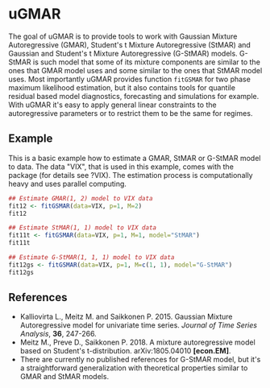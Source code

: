 <!-- README.md is generated from README.Rmd. Please edit that file -->
uGMAR
=====

The goal of uGMAR is to provide tools to work with Gaussian Mixture Autoregressive (GMAR), Student's t Mixture Autoregressive (StMAR) and Gaussian and Student's t Mixture Autoregressive (G-StMAR) models. G-StMAR is such model that some of its mixture components are similar to the ones that GMAR model uses and some similar to the ones that StMAR model uses. Most importantly uGMAR provides function `fitGSMAR` for two phase maximum likelihood estimation, but it also contains tools for quantile residual based model diagnostics, forecasting and simulations for example. With uGMAR it's easy to apply general linear constraints to the autoregressive parameters or to restrict them to be the same for regimes.

Example
-------

This is a basic example how to estimate a GMAR, StMAR or G-StMAR model to data. The data "VIX", that is used in this example, comes with the package (for details see ?VIX). The estimation process is computationally heavy and uses parallel computing.

``` r
## Estimate GMAR(1, 2) model to VIX data
fit12 <- fitGSMAR(data=VIX, p=1, M=2)
fit12

## Estimate StMAR(1, 1) model to VIX data
fit11t <- fitGSMAR(data=VIX, p=1, M=1, model="StMAR")
fit11t

## Estimate G-StMAR(1, 1, 1) model to VIX data
fit12gs <- fitGSMAR(data=VIX, p=1, M=c(1, 1), model="G-StMAR")
fit12gs
```

References
----------

-   Kalliovirta L., Meitz M. and Saikkonen P. 2015. Gaussian Mixture Autoregressive model for univariate time series. *Journal of Time Series Analysis*, **36**, 247-266.
-   Meitz M., Preve D., Saikkonen P. 2018. A mixture autoregressive model based on Student's t-distribution. arXiv:1805.04010 **\[econ.EM\]**.
-   There are currently no published references for G-StMAR model, but it's a straightforward generalization with theoretical properties similar to GMAR and StMAR models.
